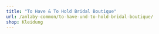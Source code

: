 ```yaml
---
title: "To Have & To Hold Bridal Boutique"
url: /anlaby-common/to-have-und-to-hold-bridal-boutique/
shop: Kleidung
---
```

